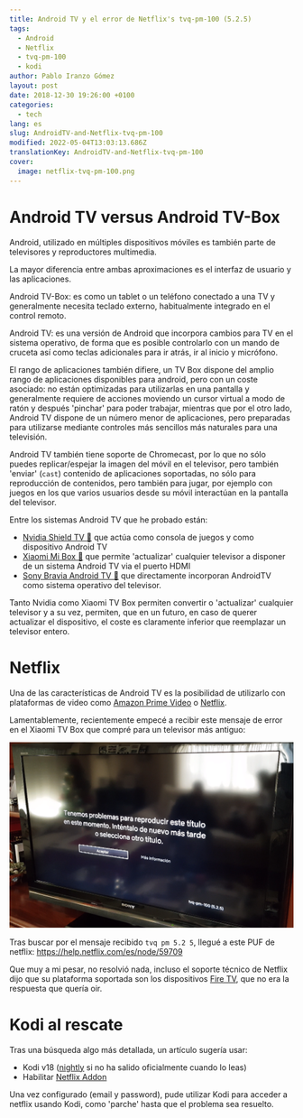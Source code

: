 ```yaml
---
title: Android TV y el error de Netflix's tvq-pm-100 (5.2.5)
tags:
  - Android
  - Netflix
  - tvq-pm-100
  - kodi
author: Pablo Iranzo Gómez
layout: post
date: 2018-12-30 19:26:00 +0100
categories:
  - tech
lang: es
slug: AndroidTV-and-Netflix-tvq-pm-100
modified: 2022-05-04T13:03:13.686Z
translationKey: AndroidTV-and-Netflix-tvq-pm-100
cover:
  image: netflix-tvq-pm-100.png
---
```


# Android TV versus Android TV-Box

Android, utilizado en múltiples dispositivos móviles es también parte de televisores y reproductores multimedia.

La mayor diferencia entre ambas aproximaciones es el interfaz de usuario y las aplicaciones.

Android TV-Box: es como un tablet o un teléfono conectado a una TV y generalmente necesita teclado externo, habitualmente integrado en el control remoto.

Android TV: es una versión de Android que incorpora cambios para TV en el sistema operativo, de forma que es posible controlarlo con un mando de cruceta así como teclas adicionales para ir atrás, ir al inicio y micrófono.

El rango de aplicaciones también difiere, un TV Box dispone del amplio rango de aplicaciones disponibles para android, pero con un coste asociado: no están optimizadas para utilizarlas en una pantalla y generalmente requiere de acciones moviendo un cursor virtual a modo de ratón y después 'pinchar' para poder trabajar, mientras que por el otro lado, Android TV dispone de un número menor de aplicaciones, pero preparadas para utilizarse mediante controles más sencillos más naturales para una televisión.

Android TV también tiene soporte de Chromecast, por lo que no sólo puedes replicar/espejar la imagen del móvil en el televisor, pero también 'enviar' (`cast`) contenido de aplicaciones soportadas, no sólo para reproducción de contenidos, pero también para jugar, por ejemplo con juegos en los que varios usuarios desde su móvil interactúan en la pantalla del televisor.

Entre los sistemas Android TV que he probado están:

- [Nvidia Shield TV 🛒](https://www.amazon.es/dp/B01NBJ6KZY?tag=redken-21) que actúa como consola de juegos y como dispositivo Android TV
- [Xiaomi Mi Box 🛒](https://www.amazon.es/dp/B07K3KC5CP?tag=redken-21) que permite 'actualizar' cualquier televisor a disponer de un sistema Android TV via el puerto HDMI
- [Sony Bravia Android TV 🛒](https://www.amazon.es/dp/B01IW656UC?tag=redken-21) que directamente incorporan AndroidTV como sistema operativo del televisor.

Tanto Nvidia como Xiaomi TV Box permiten convertir o 'actualizar' cualquier televisor y a su vez, permiten, que en un futuro, en caso de querer actualizar el dispositivo, el coste es claramente inferior que reemplazar un televisor entero.

# Netflix

Una de las características de Android TV es la posibilidad de utilizarlo con plataformas de video como [Amazon Prime Video](https://www.primevideo.com/?tag=redken-21) o [Netflix](https://netflix.com).

Lamentablemente, recientemente empecé a recibir este mensaje de error en el Xiaomi TV Box que compré para un televisor más antiguo:

![Netflix tvq-pm-100 error](netflix-tvq-pm-100.png)

Tras buscar por el mensaje recibido `tvq pm 5.2 5`, llegué a este PUF de netflix: <https://help.netflix.com/es/node/59709>

Que muy a mi pesar, no resolvió nada, incluso el soporte técnico de Netflix dijo que su plataforma soportada son los dispositivos [Fire TV](https://www.amazon.es/dp/B01ETRGE7M?tag=redken-21), que no era la respuesta que quería oir.

# Kodi al rescate

Tras una búsqueda algo más detallada, un artículo sugería usar:

- Kodi v18 ([nightly](https://mirrors.kodi.tv/nightlies/android/arm/master/) si no ha salido oficialmente cuando lo leas)
- Habilitar [Netflix Addon](https://forum.kodi.tv/showthread.php?tid=329767)

Una vez configurado (email y password), pude utilizar Kodi para acceder a netflix usando Kodi, como 'parche' hasta que el problema sea resuelto.
